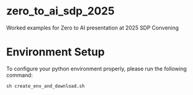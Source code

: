# zero_to_ai_sdp_2025
Worked examples for Zero to AI presentation at 2025 SDP Convening

# Environment Setup
To configure your python environment properly, please run the following command:

```sh create_env_and_download.sh```
